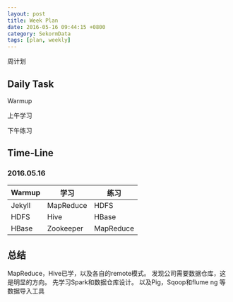 ```yaml
---
layout: post
title: Week Plan
date: 2016-05-16 09:44:15 +0800
category: SekormData
tags: [plan, weekly]
---
```


周计划

## Daily Task

Warmup

上午学习

下午练习

## Time-Line

### 2016.05.16

| Warmup | 学习 | 练习 |
| ------ | --- | ---- |
| Jekyll | MapReduce | HDFS |
| HDFS | Hive | HBase |
| HBase | Zookeeper | MapReduce |


## 总结

MapReduce，Hive已学，以及各自的remote模式。
发现公司需要数据仓库，这是明显的方向。
先学习Spark和数据仓库设计。
以及Pig，Sqoop和flume ng 等数据导入工具
